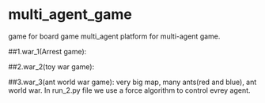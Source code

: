 # multi_agent_game
game for board game multi_agent
platform for multi-agent game.

##1.war_1(Arrest game):

##2.war_2(toy war game):

##3.war_3(ant world war game):
    very big map, many ants(red and blue), ant world war. 
    In run_2.py file we use a force algorithm to control evrey agent.
    

